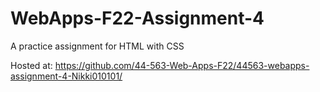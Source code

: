 # WebApps-F22-Assignment-4
A practice assignment for HTML with CSS

Hosted at: https://github.com/44-563-Web-Apps-F22/44563-webapps-assignment-4-Nikki010101/
